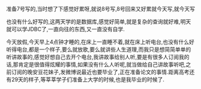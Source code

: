   准备7号写的,当时想了下感觉好累呀,就说8号写,8号回来又好累就今天写,就今天写

  也没有什么好写的,这两天学的是数据库,感觉好简单,就是复杂的查询就好难,明天就可以学JDBC了,一直向往的东西,又一直没有自学.

  今天放假,今天早上4点钟才睡的,在床上一直睡不着,就在床上听电台,也没有什么好听得电台,都是一个样子,要么就放歌,要么就讲些人生道理,而我只是想简简单单的听讲故事的,感觉好想自己去开个电台,我讲故事给别人听,要是有很多人订阅我的话,那肯定是很值得炫耀的事情,如果没有什么人听呢,就当做给自己讲故事听吧,之前订阅的晚安豆花妹子,发微博说最近也要毕业了,正在准备论文的事情.距离高考还有29天的样子,等莘莘学子们准备上大学的时候,也是我毕业的时候了.